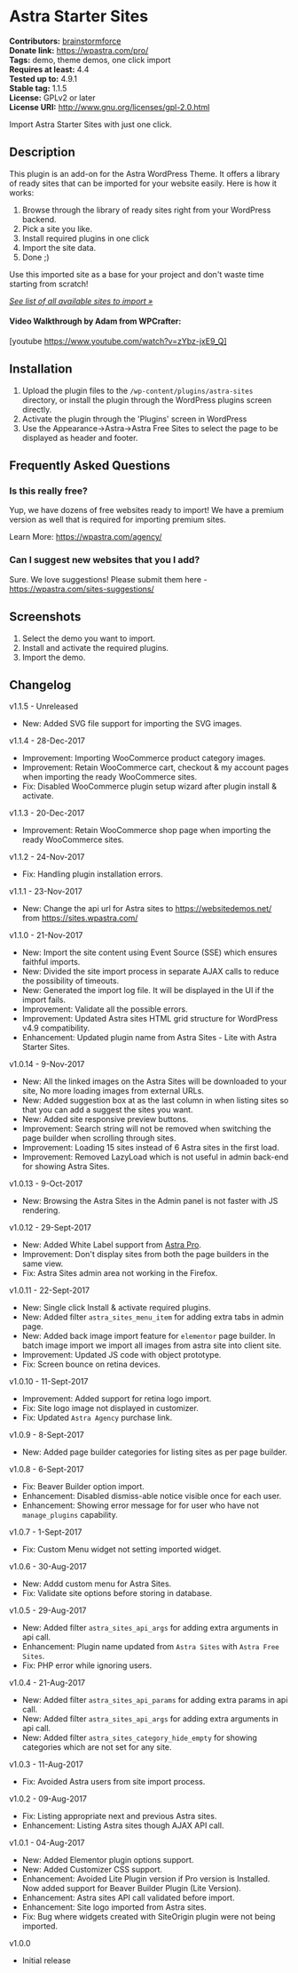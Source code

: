 # Astra Starter Sites #
**Contributors:** [brainstormforce](https://profiles.wordpress.org/brainstormforce)  
**Donate link:** https://wpastra.com/pro/  
**Tags:** demo, theme demos, one click import  
**Requires at least:** 4.4  
**Tested up to:** 4.9.1  
**Stable tag:** 1.1.5  
**License:** GPLv2 or later  
**License URI:** http://www.gnu.org/licenses/gpl-2.0.html  

Import Astra Starter Sites with just one click.

## Description ##

This plugin is an add-on for the Astra WordPress Theme. It offers a library of ready sites that can be imported for your website easily. Here is how it works:

1. Browse through the library of ready sites right from your WordPress backend.
2. Pick a site you like.
3. Install required plugins in one click
4. Import the site data.
5. Done ;)


Use this imported site as a base for your project and don't waste time starting from scratch!

_<a href="https://wpastra.com/ready-websites/">See list of all available sites to import »</a>_

#### Video Walkthrough by Adam from WPCrafter:
[youtube https://www.youtube.com/watch?v=zYbz-jxE9_Q]

## Installation ##

1. Upload the plugin files to the `/wp-content/plugins/astra-sites` directory, or install the plugin through the WordPress plugins screen directly.
2. Activate the plugin through the 'Plugins' screen in WordPress
3. Use the Appearance->Astra->Astra Free Sites to select the page to be displayed as header and footer.

## Frequently Asked Questions ##

### Is this really free? ###

Yup, we have dozens of free websites ready to import! We have a premium version as well that is required for importing premium sites.

Learn More: https://wpastra.com/agency/

### Can I suggest new websites that you I add? ###

Sure. We love suggestions! Please submit them here -
https://wpastra.com/sites-suggestions/


## Screenshots ##

1. Select the demo you want to import.
2. Install and activate the required plugins.
3. Import the demo.

## Changelog ##

v1.1.5 - Unreleased
* New: Added SVG file support for importing the SVG images.

v1.1.4 - 28-Dec-2017
* Improvement: Importing WooCommerce product category images.
* Improvement: Retain WooCommerce cart, checkout & my account pages when importing the ready WooCommerce sites.
* Fix: Disabled WooCommerce plugin setup wizard after plugin install & activate.

v1.1.3 - 20-Dec-2017
* Improvement: Retain WooCommerce shop page when importing the ready WooCommerce sites.

v1.1.2 - 24-Nov-2017
* Fix: Handling plugin installation errors.

v1.1.1 - 23-Nov-2017
* New: Change the api url for Astra sites to https://websitedemos.net/ from https://sites.wpastra.com/

v1.1.0 - 21-Nov-2017
* New: Import the site content using Event Source (SSE) which ensures faithful imports.
* New: Divided the site import process in separate AJAX calls to reduce the possibility of timeouts.
* New: Generated the import log file. It will be displayed in the UI if the import fails.
* Improvement: Validate all the possible errors.
* Improvement: Updated Astra sites HTML grid structure for WordPress v4.9 compatibility.
* Enhancement: Updated plugin name from Astra Sites - Lite with Astra Starter Sites.

v1.0.14 - 9-Nov-2017
* New: All the linked images on the Astra Sites will be downloaded to your site, No more loading images from external URLs.
* New: Added suggestion box at as the last column in when listing sites so that you can add a suggest the sites you want.
* New: Added site responsive preview buttons.
* Improvement: Search string will not be removed when switching the page builder when scrolling through sites.
* Improvement: Loading 15 sites instead of 6 Astra sites in the first load.
* Improvement: Removed LazyLoad which is not useful in admin back-end for showing Astra Sites.

v1.0.13 - 9-Oct-2017
* New: Browsing the Astra Sites in the Admin panel is not faster with JS rendering.

v1.0.12 - 29-Sept-2017
* New: Added White Label support from <a href="https://wpastra.com/pro/">Astra Pro</a>.
* Improvement: Don't display sites from both the page builders in the same view.
* Fix: Astra Sites admin area not working in the Firefox.

v1.0.11 - 22-Sept-2017
* New: Single click Install & activate required plugins.
* New: Added filter `astra_sites_menu_item` for adding extra tabs in admin page.
* New: Added back image import feature for `elementor` page builder. In batch image import we import all images from astra site into client site.
* Improvement: Updated JS code with object prototype.
* Fix: Screen bounce on retina devices.

v1.0.10 - 11-Sept-2017
* Improvement: Added support for retina logo import.
* Fix: Site logo image not displayed in customizer.
* Fix: Updated `Astra Agency` purchase link.

v1.0.9 - 8-Sept-2017
* New: Added page builder categories for listing sites as per page builder.

v1.0.8 - 6-Sept-2017
* Fix: Beaver Builder option import.
* Enhancement: Disabled dismiss-able notice visible once for each user.
* Enhancement: Showing error message for for user who have not `manage_plugins` capability.

v1.0.7 - 1-Sept-2017
* Fix: Custom Menu widget not setting imported widget.

v1.0.6 - 30-Aug-2017
* New: Addd custom menu for Astra Sites.
* Fix: Validate site options before storing in database.

v1.0.5 - 29-Aug-2017
* New: Added filter `astra_sites_api_args` for adding extra arguments in api call.
* Enhancement: Plugin name updated from `Astra Sites` with `Astra Free Sites`.
* Fix: PHP error while ignoring users.

v1.0.4 - 21-Aug-2017
* New: Added filter `astra_sites_api_params` for adding extra params in api call.
* New: Added filter `astra_sites_api_args` for adding extra arguments in api call.
* New: Added filter `astra_sites_category_hide_empty` for showing categories which are not set for any site.

v1.0.3 - 11-Aug-2017
* Fix: Avoided Astra users from site import process.

v1.0.2 - 09-Aug-2017
* Fix: Listing appropriate next and previous Astra sites.
* Enhancement: Listing Astra sites though AJAX API call.

v1.0.1 - 04-Aug-2017
* New: Added Elementor plugin options support.
* New: Added Customizer CSS support.
* Enhancement: Avoided Lite Plugin version if Pro version is Installed. Now added support for Beaver Builder Plugin (Lite Version).
* Enhancement: Astra sites API call validated before import.
* Enhancement: Site logo imported from Astra sites.
* Fix: Bug where widgets created with SiteOrigin plugin were not being imported.

v1.0.0
* Initial release
